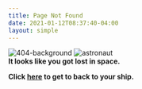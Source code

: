 ```yaml
---
title: Page Not Found
date: 2021-01-12T08:37:40-04:00
layout: simple
---
```

<div class="block-container flex--justify-center mb-4">
  <img class="block laptop-up-6" src="/images/404-page-background.svg" alt="404-background">
  <img class="astronaut block laptop-up-6 pos-abs " src="/images/astronaut.svg" alt="astronaut">
</div>
<strong>It looks like you got lost in space.</strong>

<strong>Click <a href="/">here</a> to get to back to your ship.</strong>